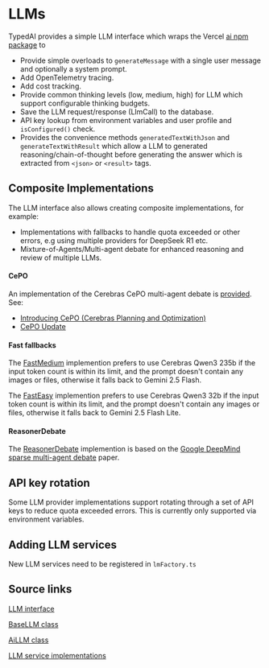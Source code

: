 # LLMs

TypedAI provides a simple LLM interface which wraps the Vercel [ai npm package](https://sdk.vercel.ai/) to

- Provide simple overloads to `generateMessage` with a single user message and optionally a system prompt.
- Add OpenTelemetry tracing.
- Add cost tracking.
- Provide common thinking levels (low, medium, high) for LLM which support configurable thinking budgets.
- Save the LLM request/response (LlmCall) to the database.
- API key lookup from environment variables and user profile and `isConfigured()` check.
- Provides the convenience methods `generatedTextWithJson` and `generateTextWithResult` which allow a LLM to generated reasoning/chain-of-thought before generating the answer which is extracted from `<json>` or `<result>` tags.

## Composite Implementations

The LLM interface also allows creating composite implementations, for example:

- Implementations with fallbacks to handle quota exceeded or other errors, e.g using multiple providers for DeepSeek R1 etc.
- Mixture-of-Agents/Multi-agent debate for enhanced reasoning and review of multiple LLMs.

#### CePO

An implementation of the Cerebras CePO multi-agent debate is [provided](https://github.com/TrafficGuard/typedai/blob/main/src/llm/multi-agent/cepo.ts). See:

- [Introducing CePO (Cerebras Planning and Optimization)](https://www.cerebras.ai/blog/cepo)
- [CePO Update](https://www.cerebras.ai/blog/cepo-update-turbocharging-reasoning-models-capability-using-test-time-planning)

#### Fast fallbacks

The [FastMedium](https://github.com/TrafficGuard/typedai/blob/main/src/llm/multi-agent/fastMedium.ts) implemention prefers to use Cerebras Qwen3 235b if the input token count is within its limit, and the prompt doesn't contain any images or files, otherwise it falls back to Gemini 2.5 Flash.

The [FastEasy](https://github.com/TrafficGuard/typedai/blob/main/src/llm/multi-agent/fastEasy.ts) implemention prefers to use Cerebras Qwen3 32b if the input token count is within its limit, and the prompt doesn't contain any images or files, otherwise it falls back to Gemini 2.5 Flash Lite.

#### ReasonerDebate

The [ReasonerDebate](https://github.com/TrafficGuard/typedai/blob/main/src/llm/multi-agent/reasoning-debate.ts) implemention is based on the [Google DeepMind sparse multi-agent debate](https://arxiv.org/abs/2406.11776) paper.

## API key rotation

Some LLM provider implementations support rotating through a set of API keys to reduce quota exceeded errors. This is currently only supported via environment variables.

## Adding LLM services

New LLM services need to be registered in `lmFactory.ts`

## Source links

[LLM interface](https://github.com/TrafficGuard/typedai/blob/main/src/llm/llm.ts)

[BaseLLM class](https://github.com/TrafficGuard/typedai/blob/main/src/llm/base-llm.ts)

[AiLLM class](https://github.com/TrafficGuard/typedai/blob/main/llm/services/ai-llm.ts)

[LLM service implementations](https://github.com/TrafficGuard/typedai/tree/main/src/llm/services)